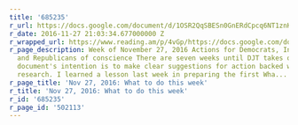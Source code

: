 ```yaml
---
title: '685235'
r_url: https://docs.google.com/document/d/1OSR2QqSBESn0GnERdCpcq6NT1znKafWzL_LOftEVusk/edit?usp=embed_facebook
r_date: 2016-11-27 21:03:34.677000000 Z
r_wrapped_url: https://www.reading.am/p/4vGp/https://docs.google.com/document/d/1OSR2QqSBESn0GnERdCpcq6NT1znKafWzL_LOftEVusk/edit?usp=embed_facebook
r_page_description: Week of November 27, 2016 Actions for Democrats, Independents,
  and Republicans of conscience There are seven weeks until DJT takes office This
  document's intention is to make clear suggestions for action backed with well-considered
  research. I learned a lesson last week in preparing the first Wha...
r_page_title: 'Nov 27, 2016: What to do this week'
r_title: 'Nov 27, 2016: What to do this week'
r_id: '685235'
r_page_id: '502113'
---
```


